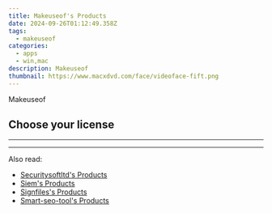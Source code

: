 ```yaml
---
title: Makeuseof's Products
date: 2024-09-26T01:12:49.358Z
tags: 
  - makeuseof
categories: 
  - apps
  - win,mac
description: Makeuseof
thumbnail: https://www.macxdvd.com/face/videoface-fift.png
---
```


Makeuseof

<!--__INIT__BEGIN__TAG__PRODUCTS__LIST__-->
<!--__INIT__END__TAG__PRODUCTS__LIST__-->

<!--__INIT__BEGIN__TAG__FEED_PRODUCTS__LIST__-->

## Choose your license

<div class="home-content-container">
  <ul class="home-article-list">
  </ul>
</div>

<hr>
<!--__INIT__END__TAG__FEED_PRODUCTS__LIST__-->

<hr>

<ins class="adsbygoogle"
      style="display:block"
      data-ad-client="ca-pub-7571918770474297"
      data-ad-slot="8358498916"
      data-ad-format="auto"
      data-full-width-responsive="true"></ins>

<span class="atpl-alsoreadstyle">Also read:</span>
<div><ul>
<li><a href="https://tools.techidaily.com/securitysoftltd/products/"><u>Securitysoftltd's Products</u></a></li>
<li><a href="https://tools.techidaily.com/siem/products/"><u>Siem's Products</u></a></li>
<li><a href="https://tools.techidaily.com/signfiles/products/"><u>Signfiles's Products</u></a></li>
<li><a href="https://tools.techidaily.com/smart-seo-tool/products/"><u>Smart-seo-tool's Products</u></a></li>
</ul></div>

